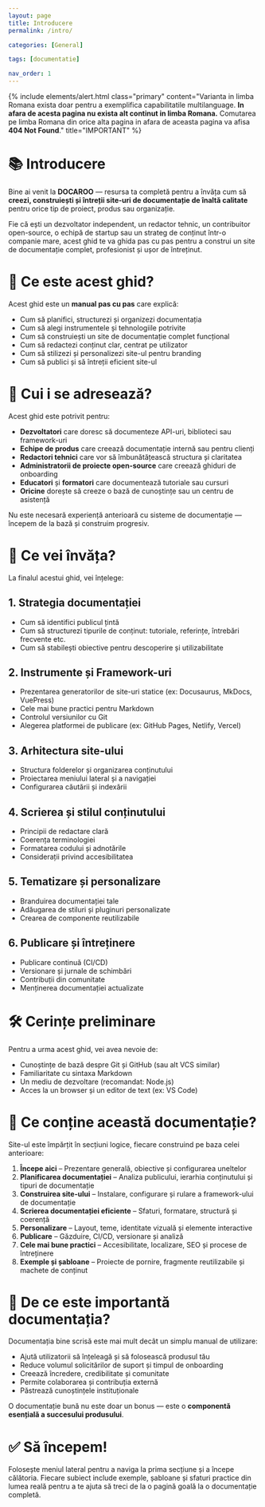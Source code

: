 ```yaml
---
layout: page
title: Introducere
permalink: /intro/

categories: [General]

tags: [documentatie]

nav_order: 1
---
```


{% include elements/alert.html class="primary" content="Varianta in limba Romana exista doar pentru a exemplifica capabilitatile multilanguage. **In afara de acesta pagina nu exista alt continut in limba Romana.** Comutarea pe limba Romana din orice alta pagina in afara de aceasta pagina va afisa **404 Not Found**." title="IMPORTANT" %}

# 📚 Introducere

Bine ai venit la **DOCAROO** — resursa ta completă pentru a învăța cum să **creezi, construiești și întreții site-uri de documentație de înaltă calitate** pentru orice tip de proiect, produs sau organizație.

Fie că ești un dezvoltator independent, un redactor tehnic, un contribuitor open-source, o echipă de startup sau un strateg de conținut într-o companie mare, acest ghid te va ghida pas cu pas pentru a construi un site de documentație complet, profesionist și ușor de întreținut.

# 🚀 Ce este acest ghid?

Acest ghid este un **manual pas cu pas** care explică:

- Cum să planifici, structurezi și organizezi documentația  
- Cum să alegi instrumentele și tehnologiile potrivite  
- Cum să construiești un site de documentație complet funcțional  
- Cum să redactezi conținut clar, centrat pe utilizator  
- Cum să stilizezi și personalizezi site-ul pentru branding  
- Cum să publici și să întreții eficient site-ul  

# 📌 Cui i se adresează?

Acest ghid este potrivit pentru:

- **Dezvoltatori** care doresc să documenteze API-uri, biblioteci sau framework-uri  
- **Echipe de produs** care creează documentație internă sau pentru clienți  
- **Redactori tehnici** care vor să îmbunătățească structura și claritatea  
- **Administratorii de proiecte open-source** care creează ghiduri de onboarding  
- **Educatori** și **formatori** care documentează tutoriale sau cursuri  
- **Oricine** dorește să creeze o bază de cunoștințe sau un centru de asistență  

Nu este necesară experiență anterioară cu sisteme de documentație — începem de la bază și construim progresiv.

# 🧱 Ce vei învăța?

La finalul acestui ghid, vei înțelege:

## 1. Strategia documentației
- Cum să identifici publicul țintă  
- Cum să structurezi tipurile de conținut: tutoriale, referințe, întrebări frecvente etc.  
- Cum să stabilești obiective pentru descoperire și utilizabilitate  

## 2. Instrumente și Framework-uri
- Prezentarea generatorilor de site-uri statice (ex: Docusaurus, MkDocs, VuePress)  
- Cele mai bune practici pentru Markdown  
- Controlul versiunilor cu Git  
- Alegerea platformei de publicare (ex: GitHub Pages, Netlify, Vercel)  

## 3. Arhitectura site-ului
- Structura folderelor și organizarea conținutului  
- Proiectarea meniului lateral și a navigației  
- Configurarea căutării și indexării  

## 4. Scrierea și stilul conținutului
- Principii de redactare clară  
- Coerența terminologiei  
- Formatarea codului și adnotările  
- Considerații privind accesibilitatea  

## 5. Tematizare și personalizare
- Branduirea documentației tale  
- Adăugarea de stiluri și pluginuri personalizate  
- Crearea de componente reutilizabile  

## 6. Publicare și întreținere
- Publicare continuă (CI/CD)  
- Versionare și jurnale de schimbări  
- Contribuții din comunitate  
- Menținerea documentației actualizate  

# 🛠️ Cerințe preliminare

Pentru a urma acest ghid, vei avea nevoie de:

- Cunoștințe de bază despre Git și GitHub (sau alt VCS similar)  
- Familiaritate cu sintaxa Markdown  
- Un mediu de dezvoltare (recomandat: Node.js)  
- Acces la un browser și un editor de text (ex: VS Code)

# 📁 Ce conține această documentație?

Site-ul este împărțit în secțiuni logice, fiecare construind pe baza celei anterioare:

1. **Începe aici** – Prezentare generală, obiective și configurarea uneltelor  
2. **Planificarea documentației** – Analiza publicului, ierarhia conținutului și tipuri de documentație  
3. **Construirea site-ului** – Instalare, configurare și rulare a framework-ului de documentație  
4. **Scrierea documentației eficiente** – Sfaturi, formatare, structură și coerență  
5. **Personalizare** – Layout, teme, identitate vizuală și elemente interactive  
6. **Publicare** – Găzduire, CI/CD, versionare și analiză  
7. **Cele mai bune practici** – Accesibilitate, localizare, SEO și procese de întreținere  
8. **Exemple și șabloane** – Proiecte de pornire, fragmente reutilizabile și machete de conținut  

# 🧭 De ce este importantă documentația?

Documentația bine scrisă este mai mult decât un simplu manual de utilizare:

- Ajută utilizatorii să înțeleagă și să folosească produsul tău  
- Reduce volumul solicitărilor de suport și timpul de onboarding  
- Creează încredere, credibilitate și comunitate  
- Permite colaborarea și contribuția externă  
- Păstrează cunoștințele instituționale  

O documentație bună nu este doar un bonus — este o **componentă esențială a succesului produsului**.

# ✅ Să începem!

Folosește meniul lateral pentru a naviga la prima secțiune și a începe călătoria. Fiecare subiect include exemple, șabloane și sfaturi practice din lumea reală pentru a te ajuta să treci de la o pagină goală la o documentație completă.
